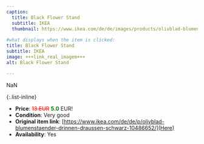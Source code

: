 ```yaml
---
caption:
  title: Black Flower Stand 
  subtitle: IKEA
  thumbnail: https://www.ikea.com/de/de/images/products/olivblad-blumenstaender-drinnen-draussen-schwarz__1010781_pe828330_s5.jpg
  
#what displays when the item is clicked:
title: Black Flower Stand 
subtitle: IKEA
image: +++link_real_imagem+++
alt: Black Flower Stand 

---
```

NaN

{:.list-inline} 
- **Price**: <span style="color:red"><del>13 EUR</del></span> <span style="color:green">**5.0**</span> EUR!
- **Condition**: Very good
- **Original item link**: [https://www.ikea.com/de/de/p/olivblad-blumenstaender-drinnen-draussen-schwarz-10486652/](Here)
- **Availability**: Yes
